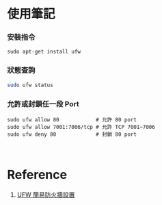 # 使用筆記

### 安裝指令

```
sudo apt-get install ufw
```

### 狀態查詢

```bash
sudo ufw status
```

### 允許或封鎖任一段 Port

```
sudo ufw allow 80            # 允許 80 port
sudo ufw allow 7001:7006/tcp # 允許 TCP 7001~7006
sudo ufw deny 80             # 封鎖 80 port
```

<br/>

# Reference

1. [UFW 簡易防火牆設置](https://noob.tw/ufw/)